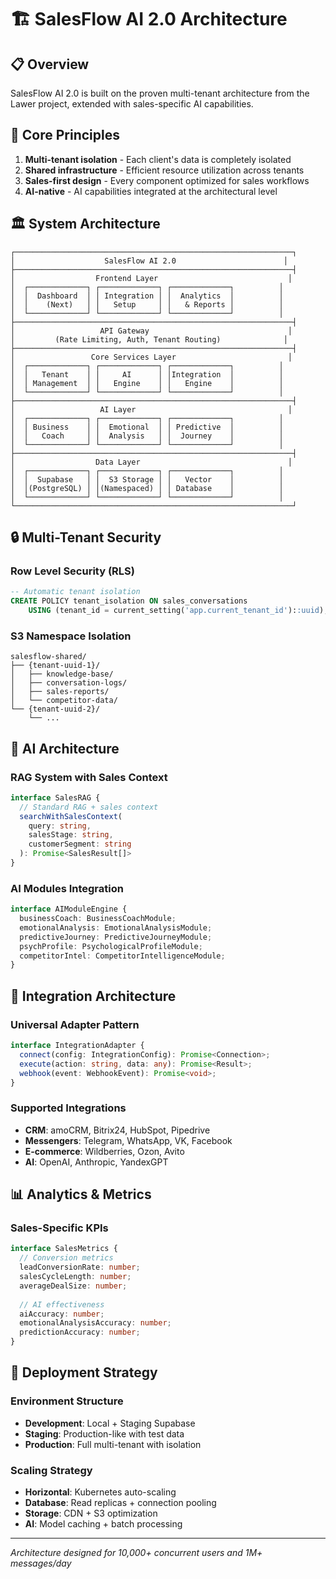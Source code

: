 # 🏗️ SalesFlow AI 2.0 Architecture

## 📋 Overview

SalesFlow AI 2.0 is built on the proven multi-tenant architecture from the Lawer project, extended with sales-specific AI capabilities.

## 🎯 Core Principles

1. **Multi-tenant isolation** - Each client's data is completely isolated
2. **Shared infrastructure** - Efficient resource utilization across tenants
3. **Sales-first design** - Every component optimized for sales workflows
4. **AI-native** - AI capabilities integrated at the architectural level

## 🏛️ System Architecture

```
┌──────────────────────────────────────────────────────────────┐
│                    SalesFlow AI 2.0                        │
├──────────────────────────────────────────────────────────────┤
│                  Frontend Layer                             │
│  ┌─────────────┐ ┌─────────────┐ ┌─────────────┐          │
│  │  Dashboard  │ │ Integration │ │  Analytics  │          │
│  │    (Next)   │ │   Setup     │ │   & Reports │          │
│  └─────────────┘ └─────────────┘ └─────────────┘          │
├──────────────────────────────────────────────────────────────┤
│                   API Gateway                               │
│         (Rate Limiting, Auth, Tenant Routing)              │
├──────────────────────────────────────────────────────────────┤
│                 Core Services Layer                         │
│  ┌─────────────┐ ┌─────────────┐ ┌─────────────┐          │
│  │   Tenant    │ │     AI      │ │Integration  │          │
│  │ Management  │ │   Engine    │ │   Engine    │          │
│  └─────────────┘ └─────────────┘ └─────────────┘          │
├──────────────────────────────────────────────────────────────┤
│                   AI Layer                                  │
│  ┌─────────────┐ ┌─────────────┐ ┌─────────────┐          │
│  │ Business    │ │  Emotional  │ │ Predictive  │          │
│  │   Coach     │ │  Analysis   │ │  Journey    │          │
│  └─────────────┘ └─────────────┘ └─────────────┘          │
├──────────────────────────────────────────────────────────────┤
│                  Data Layer                                 │
│  ┌─────────────┐ ┌─────────────┐ ┌─────────────┐          │
│  │  Supabase   │ │  S3 Storage │ │   Vector    │          │
│  │(PostgreSQL) │ │(Namespaced) │ │ Database    │          │
│  └─────────────┘ └─────────────┘ └─────────────┘          │
└──────────────────────────────────────────────────────────────┘
```

## 🔒 Multi-Tenant Security

### Row Level Security (RLS)
```sql
-- Automatic tenant isolation
CREATE POLICY tenant_isolation ON sales_conversations
    USING (tenant_id = current_setting('app.current_tenant_id')::uuid);
```

### S3 Namespace Isolation
```
salesflow-shared/
├── {tenant-uuid-1}/
│   ├── knowledge-base/
│   ├── conversation-logs/
│   ├── sales-reports/
│   └── competitor-data/
└── {tenant-uuid-2}/
    └── ...
```

## 🤖 AI Architecture

### RAG System with Sales Context
```typescript
interface SalesRAG {
  // Standard RAG + sales context
  searchWithSalesContext(
    query: string,
    salesStage: string,
    customerSegment: string
  ): Promise<SalesResult[]>
}
```

### AI Modules Integration
```typescript
interface AIModuleEngine {
  businessCoach: BusinessCoachModule;
  emotionalAnalysis: EmotionalAnalysisModule;
  predictiveJourney: PredictiveJourneyModule;
  psychProfile: PsychologicalProfileModule;
  competitorIntel: CompetitorIntelligenceModule;
}
```

## 🔌 Integration Architecture

### Universal Adapter Pattern
```typescript
interface IntegrationAdapter {
  connect(config: IntegrationConfig): Promise<Connection>;
  execute(action: string, data: any): Promise<Result>;
  webhook(event: WebhookEvent): Promise<void>;
}
```

### Supported Integrations
- **CRM**: amoCRM, Bitrix24, HubSpot, Pipedrive
- **Messengers**: Telegram, WhatsApp, VK, Facebook
- **E-commerce**: Wildberries, Ozon, Avito
- **AI**: OpenAI, Anthropic, YandexGPT

## 📊 Analytics & Metrics

### Sales-Specific KPIs
```typescript
interface SalesMetrics {
  // Conversion metrics
  leadConversionRate: number;
  salesCycleLength: number;
  averageDealSize: number;
  
  // AI effectiveness
  aiAccuracy: number;
  emotionalAnalysisAccuracy: number;
  predictionAccuracy: number;
}
```

## 🚀 Deployment Strategy

### Environment Structure
- **Development**: Local + Staging Supabase
- **Staging**: Production-like with test data
- **Production**: Full multi-tenant with isolation

### Scaling Strategy
- **Horizontal**: Kubernetes auto-scaling
- **Database**: Read replicas + connection pooling
- **Storage**: CDN + S3 optimization
- **AI**: Model caching + batch processing

---

*Architecture designed for 10,000+ concurrent users and 1M+ messages/day*